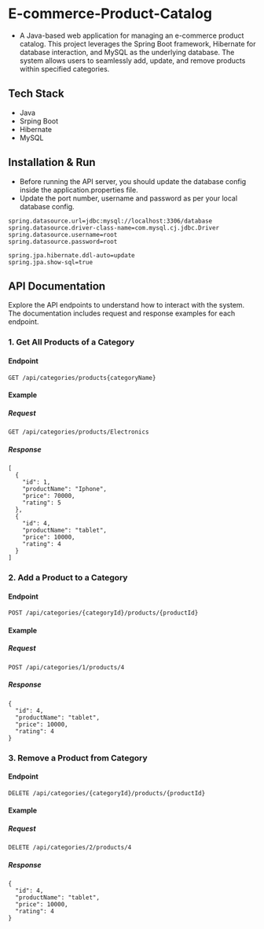 # E-commerce-Product-Catalog
* A Java-based web application for managing an e-commerce product catalog. This project leverages the Spring Boot framework, Hibernate for database interaction, and MySQL as the underlying database. The system allows users to seamlessly add, update, and remove products within specified categories.

## Tech Stack
* Java
* Srping Boot
* Hibernate
* MySQL

## Installation & Run 
* Before running the API server, you should update the database config inside the application.properties file.
* Update the port number, username and password as per your local database config.

```
spring.datasource.url=jdbc:mysql://localhost:3306/database
spring.datasource.driver-class-name=com.mysql.cj.jdbc.Driver
spring.datasource.username=root
spring.datasource.password=root

spring.jpa.hibernate.ddl-auto=update
spring.jpa.show-sql=true
```
## API Documentation

Explore the API endpoints to understand how to interact with the system. The documentation includes request and response examples for each endpoint.

### 1. Get All Products of a Category

#### Endpoint

```http
GET /api/categories/products{categoryName}
```

#### Example
##### Request
```
GET /api/categories/products/Electronics
```
##### Response
```
[
  {
    "id": 1,
    "productName": "Iphone",
    "price": 70000,
    "rating": 5
  },
  {
    "id": 4,
    "productName": "tablet",
    "price": 10000,
    "rating": 4
  }
]
```
### 2. Add a Product to a Category

#### Endpoint

```http
POST /api/categories/{categoryId}/products/{productId}
```

#### Example
##### Request
```
POST /api/categories/1/products/4
```
##### Response
```
{
  "id": 4,
  "productName": "tablet",
  "price": 10000,
  "rating": 4
}
```
### 3. Remove a Product from Category

#### Endpoint

```http
DELETE /api/categories/{categoryId}/products/{productId}
```

#### Example
##### Request
```
DELETE /api/categories/2/products/4
```
##### Response
```
{
  "id": 4,
  "productName": "tablet",
  "price": 10000,
  "rating": 4
}
```
